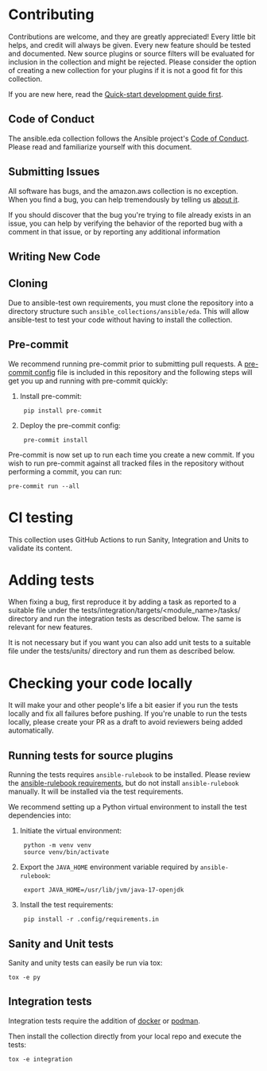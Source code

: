 # Contributing

Contributions are welcome, and they are greatly appreciated! Every little bit helps, and credit will always be given.
Every new feature should be tested and documented.
New source plugins or source filters will be evaluated for inclusion in the collection and might be rejected. Please consider the option of creating a new collection for your plugins if it is not a good fit for this collection.

If you are new here, read the [Quick-start development guide first](https://docs.ansible.com/ansible/devel/community/create_pr_quick_start.html).

## Code of Conduct
The ansible.eda collection follows the Ansible project's [Code of Conduct](https://docs.ansible.com/ansible/devel/community/code_of_conduct.html). Please read and familiarize yourself with this document.

## Submitting Issues
All software has bugs, and the amazon.aws collection is no exception. When you find a bug, you can help tremendously by telling us [about it](https://github.com/ansible/event-driven-ansible/issues/new/choose).

If you should discover that the bug you're trying to file already exists in an issue, you can help by verifying the behavior of the reported bug with a comment in that issue, or by reporting any additional information

## Writing New Code

## Cloning

Due to ansible-test own requirements, you must clone the repository into
a directory structure such `ansible_collections/ansible/eda`. This will allow
ansible-test to test your code without having to install the collection.

## Pre-commit

We recommend running pre-commit prior to submitting pull requests. A [pre-commit config](.pre-commit-config.yaml) file is included in this repository and the following steps will get you up and running with pre-commit quickly:

1. Install pre-commit:

        pip install pre-commit

2. Deploy the pre-commit config:

        pre-commit install

Pre-commit is now set up to run each time you create a new commit. If you wish to run pre-commit against all tracked files in the repository without performing a commit, you can run:

```shell
pre-commit run --all
```

# CI testing

This collection uses GitHub Actions to run Sanity, Integration and Units to validate its content.

# Adding tests

When fixing a bug, first reproduce it by adding a task as reported to a suitable file under the tests/integration/targets/<module_name>/tasks/ directory and run the integration tests as described below. The same is relevant for new features.

It is not necessary but if you want you can also add unit tests to a suitable file under the tests/units/ directory and run them as described below.

# Checking your code locally
It will make your and other people's life a bit easier if you run the tests locally and fix all failures before pushing. If you're unable to run the tests locally, please create your PR as a draft to avoid reviewers being added automatically.

## Running tests for source plugins

Running the tests requires `ansible-rulebook` to be installed. Please review the [ansible-rulebook requirements](https://ansible-rulebook.readthedocs.io/en/stable/installation.html#requirements), but do not install `ansible-rulebook` manually. It will be installed via the test requirements.

We recommend setting up a Python virtual environment to install the test dependencies into:

1. Initiate the virtual environment:

        python -m venv venv
        source venv/bin/activate

2. Export the `JAVA_HOME` environment variable required by `ansible-rulebook`:

        export JAVA_HOME=/usr/lib/jvm/java-17-openjdk

3. Install the test requirements:

        pip install -r .config/requirements.in

## Sanity and Unit tests

Sanity and unity tests can easily be run via tox:

```shell
tox -e py
```

## Integration tests

Integration tests require the addition of [docker](https://docs.docker.com/engine/install/) or [podman](https://podman.io/getting-started/installation).

Then install the collection directly from your local repo and execute the tests:

```shell
tox -e integration
```
